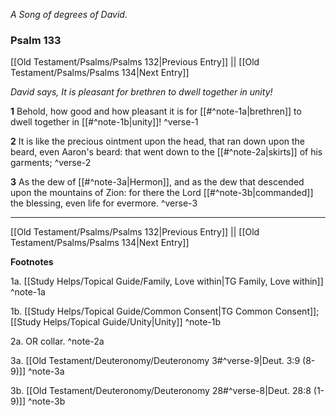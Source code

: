 *A Song of degrees of David.*

### Psalm 133

[[Old Testament/Psalms/Psalms 132|Previous Entry]]  ||  [[Old Testament/Psalms/Psalms 134|Next Entry]]

*David says, It is pleasant for brethren to dwell together in unity!*

**1**  Behold, how good and how pleasant it is for [[#^note-1a|brethren]] to dwell together in [[#^note-1b|unity]]! ^verse-1

**2**  It is like the precious ointment upon the head, that ran down upon the beard, even Aaron's beard: that went down to the [[#^note-2a|skirts]] of his garments; ^verse-2

**3**  As the dew of [[#^note-3a|Hermon]], and as the dew that descended upon the mountains of Zion: for there the Lord [[#^note-3b|commanded]] the blessing, even life for evermore. ^verse-3


---
[[Old Testament/Psalms/Psalms 132|Previous Entry]]  ||  [[Old Testament/Psalms/Psalms 134|Next Entry]]


**Footnotes**


1a. [[Study Helps/Topical Guide/Family, Love within|TG Family, Love within]] ^note-1a

1b. [[Study Helps/Topical Guide/Common Consent|TG Common Consent]]; [[Study Helps/Topical Guide/Unity|Unity]] ^note-1b

2a. OR collar. ^note-2a

3a. [[Old Testament/Deuteronomy/Deuteronomy 3#^verse-9|Deut. 3:9 (8-9)]] ^note-3a

3b. [[Old Testament/Deuteronomy/Deuteronomy 28#^verse-8|Deut. 28:8 (1-9)]] ^note-3b